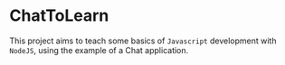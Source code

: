 # ChatToLearn
This project aims to teach some basics of `Javascript` development with `NodeJS`, using the example of a Chat application.
